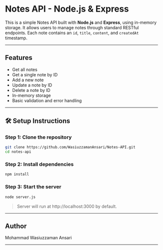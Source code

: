 # Notes API - Node.js & Express

This is a simple Notes API built with **Node.js** and **Express**, using in-memory storage. It allows users to manage notes through standard RESTful endpoints. Each note contains an `id`, `title`, `content`, and `createdAt` timestamp.


---


## Features

- Get all notes
- Get a single note by ID
- Add a new note
- Update a note by ID
- Delete a note by ID
- In-memory storage
- Basic validation and error handling



---


## 🛠️ Setup Instructions

### Step 1: Clone the repository

```bash
git clone https://github.com/WasiuzzamanAnsari/Notes-API.git
cd notes-api
```

### Step 2: Install dependencies

```bash
npm install
```

### Step 3: Start the server

```bash
node server.js
```

> Server will run at http://localhost:3000 by default.

---

## Author

Mohammad Wasiuzzaman Ansari

---
